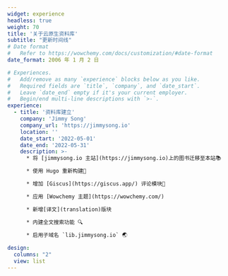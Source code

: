 ```yaml
---
widget: experience
headless: true
weight: 70
title: '关于云原生资料库'
subtitle: "更新时间线"
# Date format
#   Refer to https://wowchemy.com/docs/customization/#date-format
date_format: 2006 年 1 月 2 日

# Experiences.
#   Add/remove as many `experience` blocks below as you like.
#   Required fields are `title`, `company`, and `date_start`.
#   Leave `date_end` empty if it's your current employer.
#   Begin/end multi-line descriptions with `>-`.
experience:
  - title: '资料库建立'
    company: 'Jimmy Song'
    company_url: 'https://jimmysong.io'
    location: ''
    date_start: '2022-05-01'
    date_end: '2022-05-31'
    description: >-
      * 将 [jimmysong.io 主站](https://jimmysong.io)上的图书迁移至本站📚

      * 使用 Hugo 重新构建🔨

      * 增加 [Giscus](https://giscus.app/) 评论模块📝

      * 应用 [Wowchemy 主题](https://wowchemy.com/)

      * 新增[译文](translation)版块

      * 内建全文搜索功能 🔍
    
      * 启用子域名 `lib.jimmysong.io` 🌏

design:
  columns: "2"
  view: list
---
```

